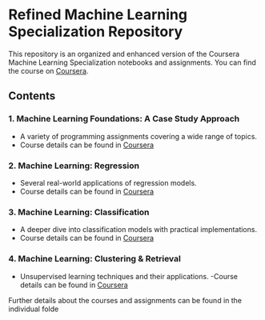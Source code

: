 # Refined Machine Learning Specialization Repository

This repository is an organized and enhanced version of the Coursera Machine Learning Specialization notebooks and assignments. You can find the course on [Coursera](https://www.coursera.org/specializations/machine-learning).

## Contents

### 1. Machine Learning Foundations: A Case Study Approach
- A variety of programming assignments covering a wide range of topics.
- Course details can be found in [Coursera](https://www.coursera.org/learn/ml-foundations)

### 2. Machine Learning: Regression
- Several real-world applications of regression models.
- Course details can be found in [Coursera](https://www.coursera.org/learn/ml-regression)

### 3. Machine Learning: Classification
- A deeper dive into classification models with practical implementations.
- Course details can be found in [Coursera](https://www.coursera.org/learn/ml-classification)

### 4. Machine Learning: Clustering & Retrieval
- Unsupervised learning techniques and their applications.
-Course details can be found in [Coursera](https://www.coursera.org/learn/ml-clustering-and-retrieval)

Further details about the courses and assignments can be found in the individual folde